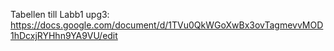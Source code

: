 Tabellen till Labb1 upg3: https://docs.google.com/document/d/1TVu0QkWGoXwBx3ovTagmevvMOD1hDcxjRYHhn9YA9VU/edit
